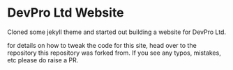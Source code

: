 # DevPro Ltd Website

Cloned some jekyll theme and started out building a website for DevPro Ltd.

for details on how to tweak the code for this site, head over to the repository this repository was forked from. If you see any typos, mistakes, etc please do raise a PR.

